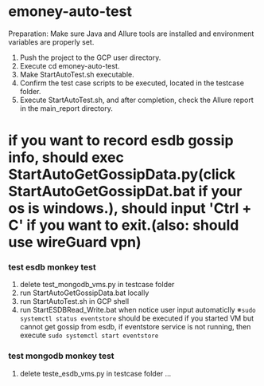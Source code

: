 # emoney-auto-test
Preparation: Make sure Java and Allure tools are installed and environment variables are properly set.

1. Push the project to the GCP user directory.
2. Execute cd emoney-auto-test.
3. Make StartAutoTest.sh executable.
4. Confirm the test case scripts to be executed, located in the testcase folder.
5. Execute StartAutoTest.sh, and after completion, check the Allure report in the main_report directory.

# if you want to record esdb gossip info, should exec StartAutoGetGossipData.py(click StartAutoGetGossipDat.bat if your os is windows.), should input 'Ctrl + C' if you want to exit.(also: should use wireGuard vpn)

### test esdb monkey test
1. delete test_mongodb_vms.py in testcase folder
2. run StartAutoGetGossipData.bat locally
3. run StartAutoTest.sh in GCP shell
4. run StartESDBRead_Write.bat when notice user input automaticlly
※`sudo systemctl status eventstore` should be executed if you started VM but cannot get gossip from esdb, if eventstore service is not running, then execute `sudo systemctl start eventstore`


### test mongodb monkey test
1. delete teste_esdb_vms.py in testcase folder
...